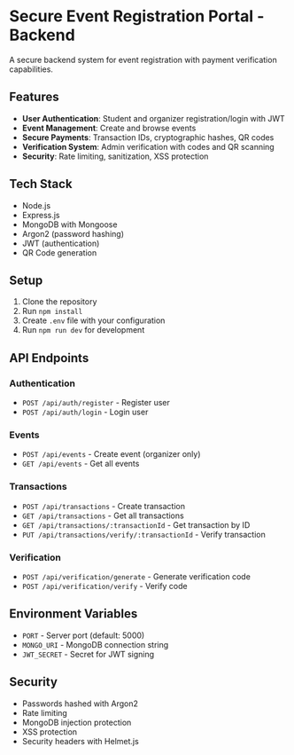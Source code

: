 # Secure Event Registration Portal - Backend

A secure backend system for event registration with payment verification capabilities.

## Features

- **User Authentication**: Student and organizer registration/login with JWT
- **Event Management**: Create and browse events
- **Secure Payments**: Transaction IDs, cryptographic hashes, QR codes
- **Verification System**: Admin verification with codes and QR scanning
- **Security**: Rate limiting, sanitization, XSS protection

## Tech Stack

- Node.js
- Express.js
- MongoDB with Mongoose
- Argon2 (password hashing)
- JWT (authentication)
- QR Code generation

## Setup

1. Clone the repository
2. Run `npm install`
3. Create `.env` file with your configuration
4. Run `npm run dev` for development

## API Endpoints

### Authentication
- `POST /api/auth/register` - Register user
- `POST /api/auth/login` - Login user

### Events
- `POST /api/events` - Create event (organizer only)
- `GET /api/events` - Get all events

### Transactions
- `POST /api/transactions` - Create transaction
- `GET /api/transactions` - Get all transactions
- `GET /api/transactions/:transactionId` - Get transaction by ID
- `PUT /api/transactions/verify/:transactionId` - Verify transaction

### Verification
- `POST /api/verification/generate` - Generate verification code
- `POST /api/verification/verify` - Verify code

## Environment Variables

- `PORT` - Server port (default: 5000)
- `MONGO_URI` - MongoDB connection string
- `JWT_SECRET` - Secret for JWT signing

## Security

- Passwords hashed with Argon2
- Rate limiting
- MongoDB injection protection
- XSS protection
- Security headers with Helmet.js
